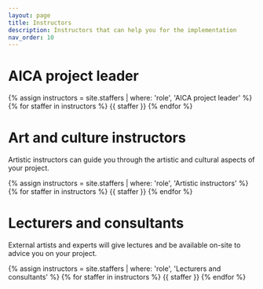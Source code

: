 ```yaml
---
layout: page
title: Instructors
description: Instructors that can help you for the implementation
nav_order: 10
---
```


# AICA project leader

{% assign instructors = site.staffers | where: 'role', 'AICA project leader' %}
{% for staffer in instructors %}
{{ staffer }}
{% endfor %}

<!--
# Scientific instructors

Scientific instructors prepared the technical content hosted on this website. They can guide you through the tutorials and your final project implementation.

{% assign instructors = site.staffers | where: 'role', 'Scientific instructor' %}
{% for staffer in instructors %}
{{ staffer }}
{% endfor %}
-->

# Art and culture instructors

Artistic instructors can guide you through the artistic and cultural aspects of your project.

{% assign instructors = site.staffers | where: 'role', 'Artistic instructors' %}
{% for staffer in instructors %}
{{ staffer }}
{% endfor %}


# Lecturers and consultants

External artists and experts will give lectures and be available on-site to advice you on your project.

{% assign instructors = site.staffers | where: 'role', 'Lecturers and consultants' %}
{% for staffer in instructors %}
{{ staffer }}
{% endfor %}

<!--
# Teaching assistants

Students from HM and HMTM will also be present on-site to help organizing the course. 

{% assign instructors = site.staffers | where: 'role', 'Teaching assistant' %}
{% for staffer in instructors %}
{{ staffer }}
{% endfor %}
-->

<!-- 
# Lecturers

{% assign teaching_assistants = site.staffers | where: 'role', 'Lecturers and experts' %}
{% assign num_teaching_assistants = teaching_assistants | size %}

# Teaching assistants

{% if num_teaching_assistants != 0 %}
## Teaching Assistants
{% for staffer in teaching_assistants %}
{{ staffer }}
{% endfor %}
{% endif %} -->
